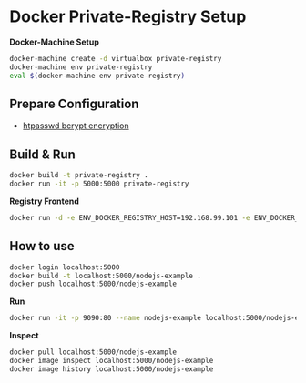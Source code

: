 # Docker Private-Registry Setup

__Docker-Machine Setup__

```bash
docker-machine create -d virtualbox private-registry
docker-machine env private-registry
eval $(docker-machine env private-registry)
```

## Prepare Configuration

* [htpasswd bcrypt encryption](http://aspirine.org/htpasswd_en.html)

## Build & Run

```bash
docker build -t private-registry .
docker run -it -p 5000:5000 private-registry
```

__Registry Frontend__
```bash
docker run -d -e ENV_DOCKER_REGISTRY_HOST=192.168.99.101 -e ENV_DOCKER_REGISTRY_PORT=5000  -e ENV_DOCKER_REGISTRY_USE_SSL=1  -p 8080:80 konradkleine/docker-registry-frontend:v2
```

## How to use

```bash
docker login localhost:5000
docker build -t localhost:5000/nodejs-example .
docker push localhost:5000/nodejs-example
```

__Run__
```bash
docker run -it -p 9090:80 --name nodejs-example localhost:5000/nodejs-example
```

__Inspect__
```bash
docker pull localhost:5000/nodejs-example
docker image inspect localhost:5000/nodejs-example
docker image history localhost:5000/nodejs-example
```

